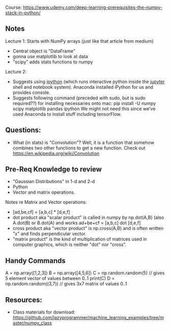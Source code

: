 Course: https://www.udemy.com/deep-learning-prerequisites-the-numpy-stack-in-python/

Notes
--------
Lecture 1: Starts with NumPy arrays (just like that article from medium)

* Central object is "DataFrame"
* gonna use matplotlib to look at data
* "scipy" adds stats functions to numpy

Lecture 2: 
* Suggests using [ipython](https://ipython.org/) (which runs interactive python inside the [jupyter](https://jupyter.org/) shell and notebook system). Anaconda installed iPython for us and provides console.
* Suggests following command (preceded with sudo, but is sudo required??) for installing necessaries onto mac:
pip install -U numpy scipy matplotlib pandas ipython
We might not need this since we've used Anaconda to install stuff including tensorFlow.


Questions: 
--------
* What (in stats) is "Convolution"? Well, it is a function that somehow combines two other functions to get a new function. Check out https://en.wikipedia.org/wiki/Convolution


Pre-Req Knowledge to review
-------
* "Gaussian Distributions" in 1-d and 2-d
* Python
* Vector and matrix operations. 

Notes re Matrix and Vector operations: 
* [ad,be,cf] = [a,b,c] * [d,e,f]
* dot product aka "scalar product" is called in numpy by np.dot(A,B) (also A.dot(B) or B.dot(A) and works ad+be+cf = [a,b,c] dot [d,e,f]
* cross product aka "vector product" is np.cross(A,B) and is often written "x" and finds perpendicular vector.
* "matrix product" is the kind of multiplication of matrices used in computer graphics, which is neither "dot" nor "cross".


Handy Commands
--------
A = np.array([1,2,3])
B = np.array([4,5,6])
C = np.random.random(5)     // gives 5 element vector of values between 0..1
print(C)
D = np.random.random((3,7))     // gives 3x7 matrix of values 0..1


Resources:
--------
* Class materials for download: https://github.com/lazyprogrammer/machine_learning_examples/tree/master/numpy_class

